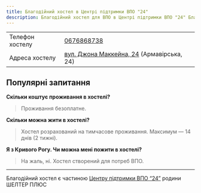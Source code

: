 ```yaml
---
title: Благодійний хостел в Центрі підтримки ВПО "24"
description: Благодійний хостел для ВПО в Центрі підтримки ВПО "24" Благодійного фонду "Шелтер Плюс" у Кривому Розі за адресою вулиця Маккейна, 24 
---
```


<div class="centers--block">

|   |   |
|---|---|
|Телефон хостелу|<a href="tel:0676868738">0676868738</a>|
|Адреса хостелу| [вул. Джона Маккейна, 24](https://goo.gl/maps/LjhkFUZHJuaAuEKt9) (Армавірська, 24)  |

</div>


## Популярні запитання
**Скільки коштує проживання в хостелі?**
>Проживання безоплатне.

**Скільки можна жити в хостелі?** 
>Хостел розрахований на тимчасове проживання. Максимум — 14 днів (2 тижні).

**Я з Кривого Рогу. Чи можна мені пожити в хостелі?** 
>На жаль, ні. Хостел створений для потреб ВПО.

---
Благодійний хостел є частиною [Центру підтримки ВПО “24”](https://vpo.wiki/center/vpo24/) родини ШЕЛТЕР ПЛЮС